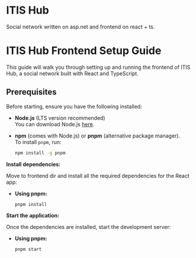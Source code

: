 # ITIS Hub

Social network written on asp.net and frontend on react + ts.

# ITIS Hub Frontend Setup Guide

This guide will walk you through setting up and running the frontend of ITIS Hub, a social network built with React and TypeScript.

## Prerequisites

Before starting, ensure you have the following installed:

- **Node.js** (LTS version recommended)  
  You can download Node.js [here](https://nodejs.org/).

- **npm** (comes with Node.js) or **pnpm** (alternative package manager).  
  To install `pnpm`, run:
  ```bash
  npm install -g pnpm
  
**Install dependencies:**

   Move to frontend dir and install all the required dependencies for the React app:
   
   - **Using pnpm:**
     ```bash
     pnpm install
     ```

**Start the application:**

   Once the dependencies are installed, start the development server:
   
   - **Using pnpm:**
     ```bash
     pnpm start
     ```
